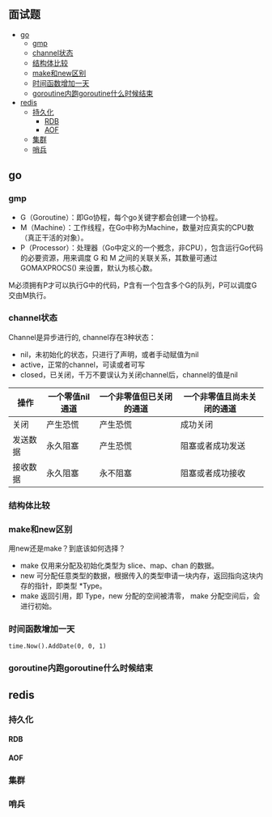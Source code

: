 

## 面试题

  - [go](#go)
    - [gmp](#gmp)
    - [channel状态](#channel状态)
    - [结构体比较](#结构体比较)
    - [make和new区别](#make和new区别)
    - [时间函数增加一天](#时间函数增加一天)
    - [goroutine内跑goroutine什么时候结束](#goroutine内跑goroutine什么时候结束)
  - [redis](#redis)
    - [持久化](#持久化)
      - [RDB](#rdb)
      - [AOF](#aof)
    - [集群](#集群)
    - [哨兵](#哨兵)
## go

### gmp

* G（Goroutine）：即Go协程，每个go关键字都会创建一个协程。
* M（Machine）：工作线程，在Go中称为Machine，数量对应真实的CPU数（真正干活的对象）。
* P（Processor）：处理器（Go中定义的一个摡念，非CPU），包含运行Go代码的必要资源，用来调度 G 和 M 之间的关联关系，其数量可通过
  GOMAXPROCS() 来设置，默认为核心数。

M必须拥有P才可以执行G中的代码，P含有一个包含多个G的队列，P可以调度G交由M执行。

### channel状态

Channel是异步进行的, channel存在3种状态：

* nil，未初始化的状态，只进行了声明，或者手动赋值为nil
* active，正常的channel，可读或者可写
* closed，已关闭，千万不要误认为关闭channel后，channel的值是nil

| 操作   | 一个零值nil通道 | 一个非零值但已关闭的通道 | 一个非零值且尚未关闭的通道 |
|------|-----------|--------------|---------------|
| 关闭   | 	产生恐慌     | 	产生恐慌        | 	成功关闭         |
| 发送数据 | 	永久阻塞     | 	产生恐慌        | 	阻塞或者成功发送     |
| 接收数据 | 	永久阻塞     | 	永不阻塞        | 	阻塞或者成功接收     |

### 结构体比较

### make和new区别

用new还是make？到底该如何选择？

* make 仅用来分配及初始化类型为 slice、map、chan 的数据。
* new 可分配任意类型的数据，根据传入的类型申请一块内存，返回指向这块内存的指针，即类型 *Type。
* make 返回引用，即 Type，new 分配的空间被清零， make 分配空间后，会进行初始。

### 时间函数增加一天

`time.Now().AddDate(0, 0, 1)
`

### goroutine内跑goroutine什么时候结束

## redis

### 持久化

#### RDB

#### AOF

### 集群

### 哨兵




